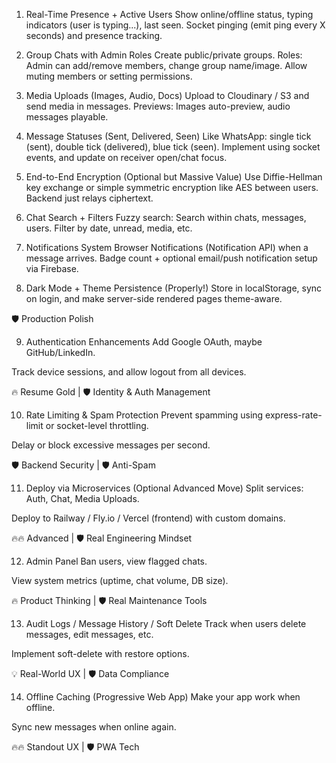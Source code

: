 1. Real-Time Presence + Active Users
Show online/offline status, typing indicators (user is typing...), last seen.
Socket pinging (emit ping every X seconds) and presence tracking.

2. Group Chats with Admin Roles
Create public/private groups.
Roles: Admin can add/remove members, change group name/image.
Allow muting members or setting permissions.


3. Media Uploads (Images, Audio, Docs)
Upload to Cloudinary / S3 and send media in messages.
Previews: Images auto-preview, audio messages playable.


4. Message Statuses (Sent, Delivered, Seen)
Like WhatsApp: single tick (sent), double tick (delivered), blue tick (seen).
Implement using socket events, and update on receiver open/chat focus.

5. End-to-End Encryption (Optional but Massive Value)
Use Diffie-Hellman key exchange or simple symmetric encryption like AES between users.
Backend just relays ciphertext.


6. Chat Search + Filters
Fuzzy search: Search within chats, messages, users.
Filter by date, unread, media, etc.


7. Notifications System
Browser Notifications (Notification API) when a message arrives.
Badge count + optional email/push notification setup via Firebase.


8. Dark Mode + Theme Persistence (Properly!)
Store in localStorage, sync on login, and make server-side rendered pages theme-aware.

🛡️ Production Polish

9. Authentication Enhancements
Add Google OAuth, maybe GitHub/LinkedIn.

Track device sessions, and allow logout from all devices.

🔥 Resume Gold | 🛡️ Identity & Auth Management

10. Rate Limiting & Spam Protection
Prevent spamming using express-rate-limit or socket-level throttling.

Delay or block excessive messages per second.

🛡️ Backend Security | 🛡️ Anti-Spam

11. Deploy via Microservices (Optional Advanced Move)
Split services: Auth, Chat, Media Uploads.

Deploy to Railway / Fly.io / Vercel (frontend) with custom domains.

🔥🔥 Advanced | 🛡️ Real Engineering Mindset

12. Admin Panel
Ban users, view flagged chats.

View system metrics (uptime, chat volume, DB size).

🔥 Product Thinking | 🛡️ Real Maintenance Tools

13. Audit Logs / Message History / Soft Delete
Track when users delete messages, edit messages, etc.

Implement soft-delete with restore options.

💡 Real-World UX | 🛡️ Data Compliance

14. Offline Caching (Progressive Web App)
Make your app work when offline.

Sync new messages when online again.

🔥🔥 Standout UX | 🛡️ PWA Tech
